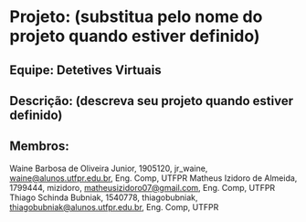 # Projeto: (substitua pelo nome do projeto quando estiver definido)

## Equipe: Detetives Virtuais

## Descrição: (descreva seu projeto quando estiver definido)

## Membros:

Waine Barbosa de Oliveira Junior, 1905120, jr_waine, waine@alunos.utfpr.edu.br, Eng. Comp, UTFPR
Matheus Izidoro de Almeida, 1799444, mizidoro, matheusizidoro07@gmail.com, Eng. Comp, UTFPR
Thiago Schinda Bubniak, 1540778, thiagobubniak, thiagobubniak@alunos.utfpr.edu.br, Eng. Comp, UTFPR
